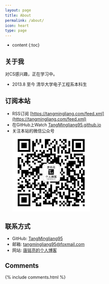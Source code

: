 ```yaml
---
layout: page
title: About
permalink: /about/
icon: heart
type: page
---
```


* content
{:toc}

## 关于我

对CS感兴趣，正在学习中。

- 2013.8 至今 清华大学电子工程系本科生

## 订阅本站

- RSS订阅 [https://tangmingliang.com/feed.xml](https://tangmingliang.com/feed.xml)
- 在GitHub上Watch [TangMingliang95.github.io](https://github.com/TangMingliang95/TangMingliang95.github.io)
- 关注本站的微信公众号  
![唐铭亮的个人博客 微信公众号](/img/wechat_public_number_QRcode.jpg)

## 联系方式

- GitHub: [TangMingliang95](https://github.com/TangMingliang95)  
- 邮箱: [tangmingliang95@foxmail.com](mailto:tangmingliang95@foxmail.com)
- 网站: [唐铭亮的个人博客](https://tangmingliang.com)

## Comments

{% include comments.html %}
